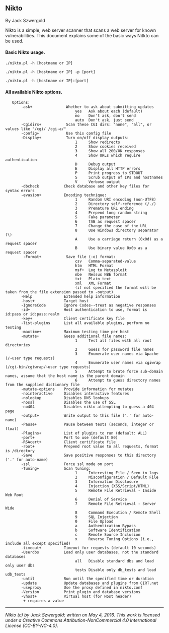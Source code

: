 ## Nikto

By Jack Szwergold

Nikto is a simple, web server scanner that scans a web server for known vulnerabilities. This document explains some of the basic ways Nitkto can be used.

#### Basic Nikto usage.

	./nikto.pl -h [hostname or IP]
	
	./nikto.pl -h [hostname or IP] -p [port]
	
	./nikto.pl -h [hostname or IP]:[port]

#### All available Nikto options.

	   Options:
	       -ask+               Whether to ask about submitting updates
	                               yes   Ask about each (default)
	                               no    Don't ask, don't send
	                               auto  Don't ask, just send
	       -Cgidirs+           Scan these CGI dirs: "none", "all", or values like "/cgi/ /cgi-a/"
	       -config+            Use this config file
	       -Display+           Turn on/off display outputs:
	                               1     Show redirects
	                               2     Show cookies received
	                               3     Show all 200/OK responses
	                               4     Show URLs which require authentication
	                               D     Debug output
	                               E     Display all HTTP errors
	                               P     Print progress to STDOUT
	                               S     Scrub output of IPs and hostnames
	                               V     Verbose output
	       -dbcheck           Check database and other key files for syntax errors
	       -evasion+          Encoding technique:
	                               1     Random URI encoding (non-UTF8)
	                               2     Directory self-reference (/./)
	                               3     Premature URL ending
	                               4     Prepend long random string
	                               5     Fake parameter
	                               6     TAB as request spacer
	                               7     Change the case of the URL
	                               8     Use Windows directory separator (\)
	                               A     Use a carriage return (0x0d) as a request spacer
	                               B     Use binary value 0x0b as a request spacer
	        -Format+           Save file (-o) format:
	                               csv   Comma-separated-value
	                               htm   HTML Format
	                               msf+  Log to Metasploit
	                               nbe   Nessus NBE format
	                               txt   Plain text
	                               xml   XML Format
	                               (if not specified the format will be taken from the file extension passed to -output)
	       -Help              Extended help information
	       -host+             Target host
	       -IgnoreCode        Ignore Codes--treat as negative responses
	       -id+               Host authentication to use, format is id:pass or id:pass:realm
	       -key+              Client certificate key file
	       -list-plugins      List all available plugins, perform no testing
	       -maxtime+          Maximum testing time per host
	       -mutate+           Guess additional file names:
	                               1     Test all files with all root directories
	                               2     Guess for password file names
	                               3     Enumerate user names via Apache (/~user type requests)
	                               4     Enumerate user names via cgiwrap (/cgi-bin/cgiwrap/~user type requests)
	                               5     Attempt to brute force sub-domain names, assume that the host name is the parent domain
	                               6     Attempt to guess directory names from the supplied dictionary file
	       -mutate-options    Provide information for mutates
	       -nointeractive     Disables interactive features
	       -nolookup          Disables DNS lookups
	       -nossl             Disables the use of SSL
	       -no404             Disables nikto attempting to guess a 404 page
	       -output+           Write output to this file ('.' for auto-name)
	       -Pause+            Pause between tests (seconds, integer or float)
	       -Plugins+          List of plugins to run (default: ALL)
	       -port+             Port to use (default 80)
	       -RSAcert+          Client certificate file
	       -root+             Prepend root value to all requests, format is /directory
	       -Save              Save positive responses to this directory ('.' for auto-name)
	       -ssl               Force ssl mode on port
	       -Tuning+           Scan tuning:
	                               1     Interesting File / Seen in logs
	                               2     Misconfiguration / Default File
	                               3     Information Disclosure
	                               4     Injection (XSS/Script/HTML)
	                               5     Remote File Retrieval - Inside Web Root
	                               6     Denial of Service
	                               7     Remote File Retrieval - Server Wide
	                               8     Command Execution / Remote Shell
	                               9     SQL Injection
	                               0     File Upload
	                               a     Authentication Bypass
	                               b     Software Identification
	                               c     Remote Source Inclusion
	                               x     Reverse Tuning Options (i.e., include all except specified)
	       -timeout+          Timeout for requests (default 10 seconds)
	       -Userdbs           Load only user databases, not the standard databases
	                               all   Disable standard dbs and load only user dbs
	                               tests Disable only db_tests and load udb_tests
	       -until             Run until the specified time or duration
	       -update            Update databases and plugins from CIRT.net
	       -useproxy          Use the proxy defined in nikto.conf
	       -Version           Print plugin and database versions
	       -vhost+            Virtual host (for Host header)
	   		+ requires a value
	
***

*Nikto (c) by Jack Szwergold; written on May 4, 2016. This work is licensed under a Creative Commons Attribution-NonCommercial 4.0 International License (CC-BY-NC-4.0).*
